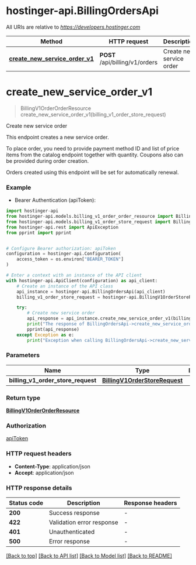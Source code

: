 # hostinger-api.BillingOrdersApi

All URIs are relative to *https://developers.hostinger.com*

Method | HTTP request | Description
------------- | ------------- | -------------
[**create_new_service_order_v1**](BillingOrdersApi.md#create_new_service_order_v1) | **POST** /api/billing/v1/orders | Create new service order


# **create_new_service_order_v1**
> BillingV1OrderOrderResource create_new_service_order_v1(billing_v1_order_store_request)

Create new service order

This endpoint creates a new service order. 

To place order, you need to provide payment method ID and list of price items from the catalog endpoint together with quantity.
Coupons also can be provided during order creation.

Orders created using this endpoint will be set for automatically renewal.

### Example

* Bearer Authentication (apiToken):

```python
import hostinger-api
from hostinger-api.models.billing_v1_order_order_resource import BillingV1OrderOrderResource
from hostinger-api.models.billing_v1_order_store_request import BillingV1OrderStoreRequest
from hostinger-api.rest import ApiException
from pprint import pprint


# Configure Bearer authorization: apiToken
configuration = hostinger-api.Configuration(
    access_token = os.environ["BEARER_TOKEN"]
)

# Enter a context with an instance of the API client
with hostinger-api.ApiClient(configuration) as api_client:
    # Create an instance of the API class
    api_instance = hostinger-api.BillingOrdersApi(api_client)
    billing_v1_order_store_request = hostinger-api.BillingV1OrderStoreRequest() # BillingV1OrderStoreRequest | 

    try:
        # Create new service order
        api_response = api_instance.create_new_service_order_v1(billing_v1_order_store_request)
        print("The response of BillingOrdersApi->create_new_service_order_v1:\n")
        pprint(api_response)
    except Exception as e:
        print("Exception when calling BillingOrdersApi->create_new_service_order_v1: %s\n" % e)
```



### Parameters


Name | Type | Description  | Notes
------------- | ------------- | ------------- | -------------
 **billing_v1_order_store_request** | [**BillingV1OrderStoreRequest**](BillingV1OrderStoreRequest.md)|  | 

### Return type

[**BillingV1OrderOrderResource**](BillingV1OrderOrderResource.md)

### Authorization

[apiToken](../README.md#apiToken)

### HTTP request headers

 - **Content-Type**: application/json
 - **Accept**: application/json

### HTTP response details

| Status code | Description | Response headers |
|-------------|-------------|------------------|
**200** | Success response |  -  |
**422** | Validation error response |  -  |
**401** | Unauthenticated |  -  |
**500** | Error response |  -  |

[[Back to top]](#) [[Back to API list]](../README.md#documentation-for-api-endpoints) [[Back to Model list]](../README.md#documentation-for-models) [[Back to README]](../README.md)

